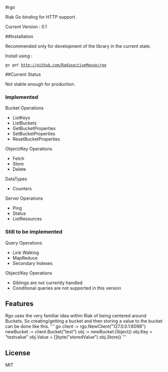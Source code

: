 #rgo

Riak Go binding for HTTP support.

Current Version : 0.1

##Installation

Recommended only for development of the library in the current state.

Install using :

<code>go get http://github.com/RadioactiveMouse/rgo</code>

##Current Status

Not stable enough for production.

### Implemented
Bucket Operations
* ListKeys
* ListBuckets
* GetBucketProperties
* SetBucketProperties
* ResetBucketProperties

Object/Key Operations
* Fetch
* Store
* Delete

DataTypes
* Counters

Server Operations
* Ping
* Status
* ListResources

### Still to be implemented
Query Operations
* Link Walking
* MapReduce
* Secondary Indexes

Object/Key Operations
* Siblings are not currently handled
* Conditional queries are not supported in this version

## Features
Rgo uses the very familiar idea within Riak of being centered around Buckets. So creating/getting a bucket and then storing a value to the bucket can be done like this.
''' go
	client := rgo.NewClient("127.0.0.1:8098")
	newBucket := client.Bucket("test")
	obj := newBucket.Object()
	obj.Key = "testvalue"
	obj.Value = []byte("storedValue")
	obj.Store()
'''
## License

MIT
